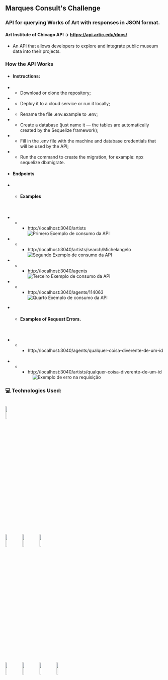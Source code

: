 ## Marques Consult's Challenge

### API for querying Works of Art with responses in JSON format.
#### Art Institute of Chicago API -> https://api.artic.edu/docs/
* An API that allows developers to explore and integrate public museum data into their projects.

### How the API Works
* #### Instructions:

* * Download or clone the repository;

* * Deploy it to a cloud service or run it locally;

* * Rename the file .env.example to .env;

* * Create a database (just name it — the tables are automatically created by the Sequelize framework);

* * Fill in the .env file with the machine and database credentials that will be used by the API;

* * Run the command to create the migration, for example: npx sequelize db:migrate.


* #### Endpoints
* * #### Examples
&nbsp; &nbsp;
- - - http://localhost:3040/artists
&nbsp; &nbsp;
![Primero Exemplo de consumo da API](https://github.com/ArmandoPaulinoNeto/desafio-marques-consult/blob/main/printscreens/example.png)
&nbsp; &nbsp;
- - - http://localhost:3040/artists/search/Michelangelo
&nbsp; &nbsp;
![Segundo Exemplo de consumo da API](https://github.com/ArmandoPaulinoNeto/desafio-marques-consult/blob/main/printscreens/example1.png)
&nbsp; &nbsp;
- - - http://localhost:3040/agents
&nbsp; &nbsp;
![Terceiro Exemplo de consumo da API](https://github.com/ArmandoPaulinoNeto/desafio-marques-consult/blob/main/printscreens/example2.png)
&nbsp; &nbsp;
- - - http://localhost:3040/agents/114063
&nbsp; &nbsp;
![Quarto Exemplo de consumo da API](https://github.com/ArmandoPaulinoNeto/desafio-marques-consult/blob/main/printscreens/exemple3.png)
&nbsp; &nbsp;
* * #### Examples of Request Errors.
&nbsp; &nbsp;
- - - http://localhost:3040/agents/qualquer-coisa-diverente-de-um-id
&nbsp;
- - - http://localhost:3040/artists/qualquer-coisa-diverente-de-um-id
&nbsp; &nbsp;
![Exemplo de erro na requisição](https://github.com/ArmandoPaulinoNeto/desafio-marques-consult/blob/main/printscreens/error.png)
&nbsp; &nbsp;
### :computer: Technologies Used:
<br/>
<code><img width="10%" src="https://www.vectorlogo.zone/logos/visualstudio_code/visualstudio_code-ar21.svg"></code>
<br/>
<br/>
<code><img width="10%" src="https://www.vectorlogo.zone/logos/nodejs/nodejs-ar21.svg"></code>
<code><img width="10%" src="https://www.vectorlogo.zone/logos/nodemonio/nodemonio-ar21.svg"></code>
<code><img width="10%" src="https://www.vectorlogo.zone/logos/json/json-ar21.svg"></code>
<br/>
<br/>
<code><img width="10%" src="https://www.vectorlogo.zone/logos/expressjs/expressjs-ar21.svg"></code>
<code><img width="10%" src="https://www.vectorlogo.zone/logos/axios/axios-ar21.svg"></code>
<code><img width="10%" src="https://www.vectorlogo.zone/logos/mysql/mysql-ar21.svg"></code>
<code><img width="10%" src="https://www.vectorlogo.zone/logos/sequelizejs/sequelizejs-ar21.svg"></code>
<br/>
